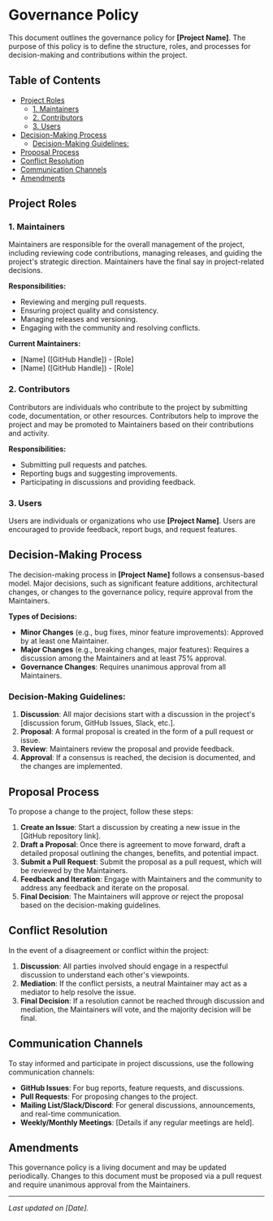 # Governance Policy

This document outlines the governance policy for **[Project Name]**. The purpose of this policy is to define the structure, roles, and processes for decision-making and contributions within the project.

## Table of Contents

- [Project Roles](#project-roles)
  - [1. Maintainers](#1-maintainers)
  - [2. Contributors](#2-contributors)
  - [3. Users](#3-users)
- [Decision-Making Process](#decision-making-process)
  - [Decision-Making Guidelines:](#decision-making-guidelines)
- [Proposal Process](#proposal-process)
- [Conflict Resolution](#conflict-resolution)
- [Communication Channels](#communication-channels)
- [Amendments](#amendments)

## Project Roles

### 1. Maintainers

Maintainers are responsible for the overall management of the project, including reviewing code contributions, managing releases, and guiding the project's strategic direction. Maintainers have the final say in project-related decisions.

**Responsibilities:**
- Reviewing and merging pull requests.
- Ensuring project quality and consistency.
- Managing releases and versioning.
- Engaging with the community and resolving conflicts.

**Current Maintainers:**
- [Name] ([GitHub Handle]) - [Role]
- [Name] ([GitHub Handle]) - [Role]

### 2. Contributors

Contributors are individuals who contribute to the project by submitting code, documentation, or other resources. Contributors help to improve the project and may be promoted to Maintainers based on their contributions and activity.

**Responsibilities:**
- Submitting pull requests and patches.
- Reporting bugs and suggesting improvements.
- Participating in discussions and providing feedback.

### 3. Users

Users are individuals or organizations who use **[Project Name]**. Users are encouraged to provide feedback, report bugs, and request features.

## Decision-Making Process

The decision-making process in **[Project Name]** follows a consensus-based model. Major decisions, such as significant feature additions, architectural changes, or changes to the governance policy, require approval from the Maintainers.

**Types of Decisions:**

- **Minor Changes** (e.g., bug fixes, minor feature improvements): Approved by at least one Maintainer.
- **Major Changes** (e.g., breaking changes, major features): Requires a discussion among the Maintainers and at least 75% approval.
- **Governance Changes**: Requires unanimous approval from all Maintainers.

### Decision-Making Guidelines:

1. **Discussion**: All major decisions start with a discussion in the project's [discussion forum, GitHub Issues, Slack, etc.].
2. **Proposal**: A formal proposal is created in the form of a pull request or issue.
3. **Review**: Maintainers review the proposal and provide feedback.
4. **Approval**: If a consensus is reached, the decision is documented, and the changes are implemented.

## Proposal Process

To propose a change to the project, follow these steps:

1. **Create an Issue**: Start a discussion by creating a new issue in the [GitHub repository link].
2. **Draft a Proposal**: Once there is agreement to move forward, draft a detailed proposal outlining the changes, benefits, and potential impact.
3. **Submit a Pull Request**: Submit the proposal as a pull request, which will be reviewed by the Maintainers.
4. **Feedback and Iteration**: Engage with Maintainers and the community to address any feedback and iterate on the proposal.
5. **Final Decision**: The Maintainers will approve or reject the proposal based on the decision-making guidelines.

## Conflict Resolution

In the event of a disagreement or conflict within the project:

1. **Discussion**: All parties involved should engage in a respectful discussion to understand each other's viewpoints.
2. **Mediation**: If the conflict persists, a neutral Maintainer may act as a mediator to help resolve the issue.
3. **Final Decision**: If a resolution cannot be reached through discussion and mediation, the Maintainers will vote, and the majority decision will be final.

## Communication Channels

To stay informed and participate in project discussions, use the following communication channels:

- **GitHub Issues**: For bug reports, feature requests, and discussions.
- **Pull Requests**: For proposing changes to the project.
- **Mailing List/Slack/Discord**: For general discussions, announcements, and real-time communication.
- **Weekly/Monthly Meetings**: [Details if any regular meetings are held].

## Amendments

This governance policy is a living document and may be updated periodically. Changes to this document must be proposed via a pull request and require unanimous approval from the Maintainers.

---

*Last updated on [Date].*
